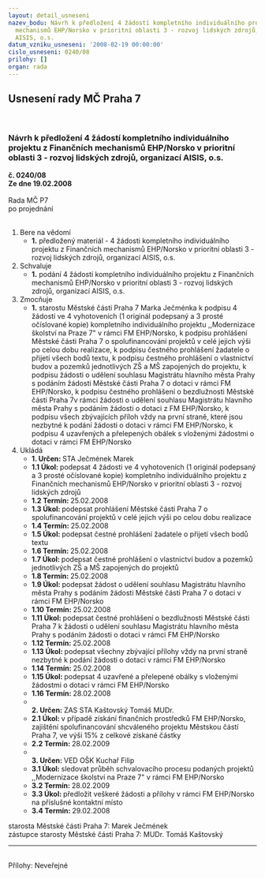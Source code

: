 ```yaml
---
layout: detail_usneseni
nazev_bodu: Návrh k předložení 4 žádostí kompletního individuálního projektu z Finančních
  mechanismů EHP/Norsko v prioritní oblasti 3 - rozvoj lidských zdrojů, organizací
  AISIS, o.s.
datum_vzniku_usneseni: '2008-02-19 00:00:00'
cislo_usneseni: 0240/08
prilohy: []
organ: rada
---
```

<div id="ucUsn_pList" class="usn">
	<span><h2>Usnesení rady MČ Praha 7 </h2>
<br></span><div class="standBody">
<span><h3>Návrh k předložení 4 žádostí kompletního individuálního projektu z Finančních mechanismů EHP/Norsko v prioritní oblasti 3 - rozvoj lidských zdrojů, organizací AISIS, o.s.</h3></span><div class="center">
		<strong>č. 0240/08</strong><br>
	</div>
<div class="center">
		<strong>Ze dne 19.02.2008</strong><br><br>
	</div>Rada MČ P7<br> po projednání<br><br><ol>
<li>Bere na vědomí<ul><li>
<strong>1.</strong> předložený materiál - 4 žádosti kompletního individuálního projektu z Finančních mechanismů EHP/Norsko v prioritní oblasti 3 - rozvoj lidských zdrojů, organizací AISIS, o.s.</li></ul>
</li>
<li>Schvaluje<ul><li>
<strong>1.</strong> podání 4 žádostí kompletního individuálního projektu z Finančních mechanismů EHP/Norsko v prioritní oblasti 3 - rozvoj lidských zdrojů, organizací AISIS, o.s.</li></ul>
</li>
<li>Zmocňuje<ul><li>
<strong>1.</strong> starostu Městské části Praha 7 Marka Ječménka k podpisu 4 žádostí ve 4 vyhotoveních (1 originál podepsaný a 3 prosté očíslované kopie) kompletního individuálního projektu ,,Modernizace školství na Praze 7" v rámci FM EHP/Norsko, k podpisu prohlášení Městské části Praha 7 o spolufinancování projektů v celé jejich výši po celou dobu realizace, k podpisu čestného prohlášení žadatele o přijetí všech bodů textu, k podpisu čestného prohlášení o vlastnictví budov a pozemků jednotlivých ZŠ a MŠ zapojených do projektu, k podpisu žádosti o udělení souhlasu Magistrátu hlavního města Prahy s podáním žádosti Městské části Praha 7 o dotaci v rámci FM EHP/Norsko, k podpisu čestného prohlášení o bezdlužnosti Městské části Praha 7v rámci žádosti o udělení souhlasu Magistrátu hlavního města Prahy s podáním žádosti o dotaci z FM EHP/Norsko, k podpisu všech zbývajících příloh vždy na první straně, které jsou nezbytné k podání žádosti o dotaci v rámci FM EHP/Norsko, k podpisu 4 uzavřených a přelepených obálek s vloženými žádostmi o dotaci v rámci FM EHP/Norsko</li></ul>
</li>
<li>Ukládá<ul>
<li>
<strong>1. Určen: </strong>STA Ječmének Marek</li>
<li>
<strong>1.1 Úkol: </strong>podepsat 4 žádosti ve 4 vyhotoveních (1 originál podepsaný a 3 prosté očíslované kopie) kompletního individuálního projektu z Finančních mechanismů EHP/Norsko v prioritní oblasti 3 - rozvoj lidských zdrojů</li>
<li>
<strong>1.2 Termín: </strong>25.02.2008</li>
<li>
<strong>1.3 Úkol: </strong>podepsat prohlášení Městské části Praha 7 o spolufinancování projektů v celé jejich výši po celou dobu realizace</li>
<li>
<strong>1.4 Termín: </strong>25.02.2008</li>
<li>
<strong>1.5 Úkol: </strong>podepsat čestné prohlášení žadatele o přijetí všech bodů textu</li>
<li>
<strong>1.6 Termín: </strong>25.02.2008</li>
<li>
<strong>1.7 Úkol: </strong>podepsat čestné prohlášení o vlastnictví budov a pozemků jednotlivých ZŠ a MŠ zapojených do projektů</li>
<li>
<strong>1.8 Termín: </strong>25.02.2008</li>
<li>
<strong>1.9 Úkol: </strong>podepsat žádost o udělení souhlasu Magistrátu hlavního města Prahy s podáním žádosti Městské části Praha 7 o dotaci v rámci FM EHP/Norsko</li>
<li>
<strong>1.10 Termín: </strong>25.02.2008</li>
<li>
<strong>1.11 Úkol: </strong>podepsat čestné prohlášení o bezdlužnosti Městské části Praha 7 k žádosti o udělení souhlasu Magistrátu hlavního města Prahy s podáním žádosti o dotaci v rámci FM EHP/Norsko</li>
<li>
<strong>1.12 Termín: </strong>25.02.2008</li>
<li>
<strong>1.13 Úkol: </strong>podepsat všechny zbývající přílohy vždy na první straně nezbytné k podání žádosti o dotaci v rámci FM EHP/Norsko</li>
<li>
<strong>1.14 Termín: </strong>25.02.2008</li>
<li>
<strong>1.15 Úkol: </strong>podepsat 4 uzavřené a přelepené obálky s vloženými žádostmi o dotaci v rámci FM EHP/Norsko</li>
<li>
<strong>1.16 Termín: </strong>28.02.2008</li>
<li>
<strong><br>2. Určen: </strong>ZAS STA Kaštovský Tomáš MUDr.</li>
<li>
<strong>2.1 Úkol: </strong>v případě získání finančních prostředků FM EHP/Norsko, zajištění spolufinancování shcváleného projektu Městskou částí Praha 7, ve výši 15% z celkové získané částky</li>
<li>
<strong>2.2 Termín: </strong>28.02.2009</li>
<li>
<strong><br>3. Určen: </strong>VED OŠK Kuchař Filip</li>
<li>
<strong>3.1 Úkol: </strong>sledovat průběh schvalovacího procesu podaných projektů ,,Modernizace školství na Praze 7" v rámci FM EHP/Norsko</li>
<li>
<strong>3.2 Termín: </strong>28.02.2009</li>
<li>
<strong>3.3 Úkol: </strong>předložit veškeré žádosti a přílohy v rámci FM EHP/Norsko na příslušné kontaktní místo</li>
<li>
<strong>3.4 Termín: </strong>29.02.2008</li>
</ul>
</li>
</ol>starosta Městské části Praha 7: Marek Ječmének<br>zástupce starosty Městské části Praha 7: MUDr. Tomáš Kaštovský <hr>
<br>Přílohy: Neveřejné</div>
</div>